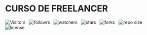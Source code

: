 # CURSO DE FREELANCER

![Visitors](https://api.visitorbadge.io/api/visitors?path=Devsgeeknerd%2Ffreelancer-zp-full-stack&label=Visitantes&labelColor=%23f9e64f&countColor=%2342b883&style=plastic "Total de Visitas")
&nbsp;
![followrs](https://img.shields.io/github/followers/Devsgeeknerd?style=social "Total de Seguidores")
&nbsp;
![watchers](https://img.shields.io/github/watchers/Devsgeeknerd/Devsgeeknerd?style=social "Total de Observadores")
&nbsp;
![stars](https://img.shields.io/github/stars/Devsgeeknerd/Devsgeeknerd?style=social "Total de Estrelas Recebidas")
&nbsp;
![forks](https://img.shields.io/github/forks/Devsgeeknerd/Devsgeeknerd?style=social "Total de Bifurcações")
&nbsp;
![repo size](https://img.shields.io/github/repo-size/Devsgeeknerd/Devsgeeknerd?style=social "Tamanho do Repositório")
&nbsp;
![license](https://img.shields.io/github/license/Devsgeeknerd/Devsgeeknerd?style=social "Licença do Repositório")
